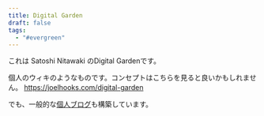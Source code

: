 ```yaml
---
title: Digital Garden
draft: false
tags:
  - "#evergreen"
---
```


これは Satoshi Nitawaki のDigital Gardenです。

個人のウィキのようなものです。コンセプトはこちらを見ると良いかもしれません。
https://joelhooks.com/digital-garden

でも、一般的な[個人ブログ](https://www.nitaking.dev)も構築しています。